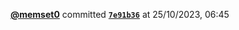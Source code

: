  <a href=https://github.com/memset0><strong>@memset0</strong></a>  committed <a href=https://github.com/memset0/memset0/commit/7e91b368275e2757a89ab0b73a792db9750296c0><strong><code>7e91b36</code></strong></a>  at 25/10/2023, 06:45 
